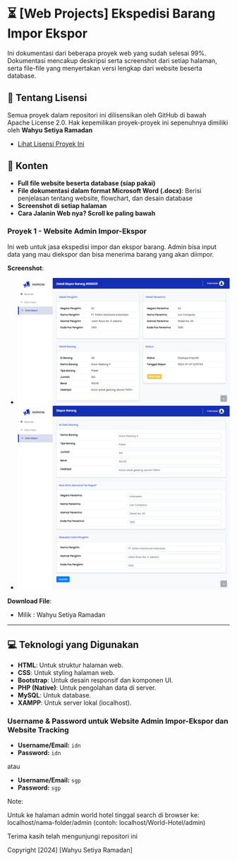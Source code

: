 # ⏳ [Web Projects] Ekspedisi Barang Impor Ekspor

Ini dokumentasi dari beberapa proyek web yang sudah selesai 99%. Dokumentasi mencakup deskripsi serta screenshot dari setiap halaman, serta file-file yang menyertakan versi lengkap dari website beserta database.
## 📜 Tentang Lisensi

Semua proyek dalam repositori ini dilisensikan oleh GitHub di bawah Apache License 2.0. Hak kepemilikan proyek-proyek ini sepenuhnya dimiliki oleh **Wahyu Setiya Ramadan**

- [Lihat Lisensi Proyek Ini](https://github.com/nopalsh/import-export-delivery/blob/main/LICENSE)

## 📂 Konten

- **Full file website beserta database (siap pakai)**
- **File dokumentasi dalam format Microsoft Word (.docx)**: Berisi penjelasan tentang website, flowchart, dan desain database
- **Screenshot di setiap halaman**
- **Cara Jalanin Web nya? Scroll ke paling bawah**

### Proyek 1 - Website Admin Impor-Ekspor

Ini web untuk jasa ekspedisi impor dan ekspor barang. Admin bisa input data yang mau diekspor dan bisa menerima barang yang akan diimpor.

**Screenshot**:
- ![Screenshot 1](https://github.com/nopalsh/import-export-delivery/blob/main/Admin%20Impor-Ekspor%20Barang/Screenshot/screencapture-localhost-eks-ekspor-detail-php-2024-07-08-10_10_56.png)
- ![Screenshot 2](https://github.com/nopalsh/import-export-delivery/blob/main/Admin%20Impor-Ekspor%20Barang/Screenshot/screencapture-localhost-eks-edit-ekspor-php-2024-07-08-10_11_02.png)

**Download File**:
- Milik : Wahyu Setiya Ramadan
---

## 💻 Teknologi yang Digunakan

- **HTML**: Untuk struktur halaman web.
- **CSS**: Untuk styling halaman web.
- **Bootstrap**: Untuk desain responsif dan komponen UI.
- **PHP (Native)**: Untuk pengolahan data di server.
- **MySQL**: Untuk database.
- **XAMPP**: Untuk server lokal (localhost).


### Username & Password untuk Website Admin Impor-Ekspor dan Website Tracking

- **Username/Email:** `idn`
- **Password:** `idn`

atau

- **Username/Email:** `sgp`
- **Password:** `sgp`

Note:

Untuk ke halaman admin world hotel tinggal search di browser ke: localhost/nama-folder/admin (contoh: localhost/World-Hotel/admin)

Terima kasih telah mengunjungi repositori ini

Copyright [2024] [Wahyu Setiya Ramadan]
